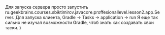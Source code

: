 Для запуска сервера просто запустить ru.geekbrains.courses.sbiktimirov.javacore.proffesionallevel.lesson2.app.Server.
Для запуска клиента, Gradle -> Tasks -> application -> run
Я еще так сильно не изучал возможности Gradle, чтоб знать как создавать свои таски. )